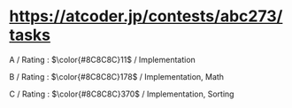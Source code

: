 # https://atcoder.jp/contests/abc273/tasks

A / Rating : $\color{#8C8C8C}11$ / Implementation

B / Rating : $\color{#8C8C8C}178$ / Implementation, Math

C / Rating : $\color{#8C8C8C}370$ / Implementation, Sorting
